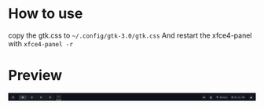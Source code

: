 # How to use

copy the gtk.css to `~/.config/gtk-3.0/gtk.css`
And restart the xfce4-panel with `xfce4-panel -r`

# Preview

<img src="./assets/bar.png">
